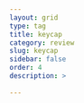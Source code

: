 ```yaml
---
layout: grid
type: tag
title: keycap
category: review
slug: keycap
sidebar: false
order: 4
description: >
   
---
```

